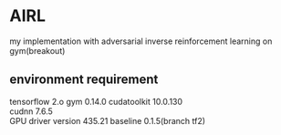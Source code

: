 # AIRL
my implementation with adversarial inverse reinforcement learning on gym(breakout)


## environment requirement

tensorflow 2.o
gym 0.14.0
cudatoolkit               10.0.130                     
cudnn                     7.6.5     
GPU driver version 435.21
baseline    0.1.5(branch tf2)
